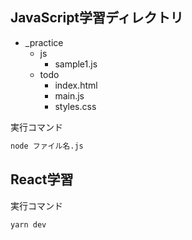 ## JavaScript学習ディレクトリ

- _practice
  - js
    - sample1.js
  - todo
    - index.html
    - main.js
    - styles.css
    
実行コマンド
```bash
node ファイル名.js
```

## React学習
実行コマンド
```bash
yarn dev
```
